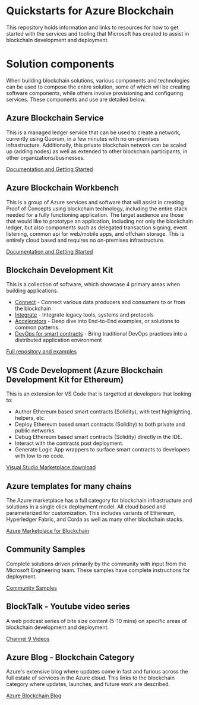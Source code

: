 # Quickstarts for Azure Blockchain

This repository holds information and links to resources for how to get started with the services and tooling that Microsoft has created to assist in blockchain development and deployment.

# Solution components

When building blockchain solutions, various components and technologies can be used to compose the entire solution, some of which will be creating software components, while others involve provisioning and configuring services.  These components and use are detailed below.

## Azure Blockchain Service

This is a managed ledger service that can be used to create a network, currently using Quorum, in a few minutes with no on-premises infrastructure.  Additionally, this private blockchain network can be scaled up (adding nodes) as well as extended to other blockchain participants, in other organizations/businesses.

[Documentation and Getting Started](https://docs.microsoft.com/en-us/azure/blockchain/service/)

## Azure Blockchain Workbench

This is a group of Azure services and software that will assist in creating Proof of Concepts using blockchain technology, including the entire stack needed for a fully functioning application.  The target audience are those that would like to prototype an application, including not only the blockchain ledger, but also components such as delegated transaction signing, event listening, common api for web/mobile apps, and offchain storage.  This is entirely cloud based and requires no on-premises infrastructure.

[Documentation and Getting Started](https://docs.microsoft.com/en-us/azure/blockchain/workbench/)

## Blockchain Development Kit

This is a collection of software, which showcase 4 primary areas when building applications.

-   [Connect](https://github.com/Azure-Samples/blockchain-devkit/tree/master/connect) - Connect various data producers and consumers to or from the blockchain
-   [Integrate](https://github.com/Azure-Samples/blockchain-devkit/tree/master/integrate) - Integrate legacy tools, systems and protocols
-   [Accelerators](https://github.com/Azure-Samples/blockchain-devkit/tree/master/accelerators) - Deep dive into End-to-End examples, or solutions to common patterns.
-   [DevOps for smart contracts](https://github.com/Azure-Samples/blockchain-devkit/tree/master/devops) - Bring traditional DevOps practices into a distributed application environment

[Full repository and examples](https://aka.ms/bcdevkit)

## VS Code Development  (Azure Blockchain Development Kit for Ethereum)

This is an extension for VS Code that is targetted at developers that looking to:

- Author Ethereum based smart contracts (Solidity), with text highlighting, helpers, etc.
- Deploy Ethereum based smart contracts (Solidity) to both private and public networks.
- Debug Ethereum based smart contracts (Solidity) directly in the IDE.
- Interact with the contracts post deployment.
- Generate Logic App wrappers to surface smart contracts to developers with low to no code.

[Visual Studio Marketplace download](https://marketplace.visualstudio.com/items?itemName=AzBlockchain.azure-blockchain)

## Azure templates for many chains

The Azure marketplace has a full category for blockchain infrastructure and solutions in a single click deployment model.  All cloud based and parameterized for customization. This includes variants of Ethereum, Hyperledger Fabric, and Corda as well as many other blockchain stacks. 

[Azure Marketplace for Blockchain](https://azuremarketplace.microsoft.com/en-us/marketplace/apps/category/blockchain?page=1)

## Community Samples

Complete solutions driven primarily by the community with input from the Microsoft Engineering team. These samples have complete instructions for deployment.

[Community Samples](https://github.com/Azure-Samples/bc-community-samples)

## BlockTalk - Youtube video series 

A web podcast series of bite size content (5-10 mins) on specific areas of blockchain development and deployment.

[Channel 9 Videos](https://aka.ms/blocktalk)

## Azure Blog - Blockchain Category 

Azure's extensive blog where updates come in fast and furious across the full estate of services in the Azure cloud. 
This links to the blockchain category where updates, launches, and future work are described. 

[Azure Blockchain Blog](https://azure.microsoft.com/en-us/blog/topics/blockchain/)
